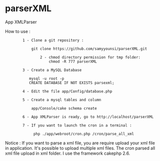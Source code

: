 # parserXML
App XMLParser

How to use :

			1 - Clone a git repository :

			    git clone https://github.com/samyyounsi/parserXML.git
                       
                    2 - chmod directory permission for tmp folder:
                        chmod -R 777 parserXML

			3 - Create a MySQL Database

			   mysql -u root -p
			   CREATE DATABASE IF NOT EXISTS parsexml;

			4 - Edit the file app/Config/database.php

			5 - Create a mysql tables and column

			    app/Console/cake schema create  

			6 - App XMLParser is ready, go to http://localhost/parserXML

			7 - If you want to launch the cron in a terminal :

			     php ./app/webroot/cron.php /cron/parse_all_xml

Notice : If you want to parse a xml file, you are require upload your xml file in application.
		 It's possible to upload multiple xml files. 
		 The cron parsed all xml file upload in xml folder.
		 I use the framework cakephp 2.6.
